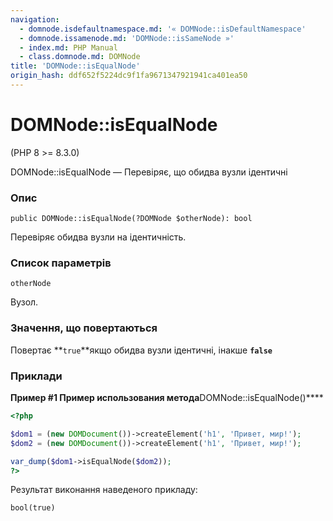 ```yaml
---
navigation:
  - domnode.isdefaultnamespace.md: '« DOMNode::isDefaultNamespace'
  - domnode.issamenode.md: 'DOMNode::isSameNode »'
  - index.md: PHP Manual
  - class.domnode.md: DOMNode
title: 'DOMNode::isEqualNode'
origin_hash: ddf652f5224dc9f1fa9671347921941ca401ea50
---
```

# DOMNode::isEqualNode

(PHP 8 >= 8.3.0)

DOMNode::isEqualNode — Перевіряє, що обидва вузли ідентичні

### Опис

```methodsynopsis
public DOMNode::isEqualNode(?DOMNode $otherNode): bool
```

Перевіряє обидва вузли на ідентичність.

### Список параметрів

`otherNode`

Вузол.

### Значення, що повертаються

Повертає \*\*`true`\*\*якщо обидва вузли ідентичні, інакше **`false`**

### Приклади

**Пример #1 Пример использования метода**DOMNode::isEqualNode()\*\*\*\*

```php
<?php

$dom1 = (new DOMDocument())->createElement('h1', 'Привет, мир!');
$dom2 = (new DOMDocument())->createElement('h1', 'Привет, мир!');

var_dump($dom1->isEqualNode($dom2));
?>
```

Результат виконання наведеного прикладу:

```
bool(true)
```
